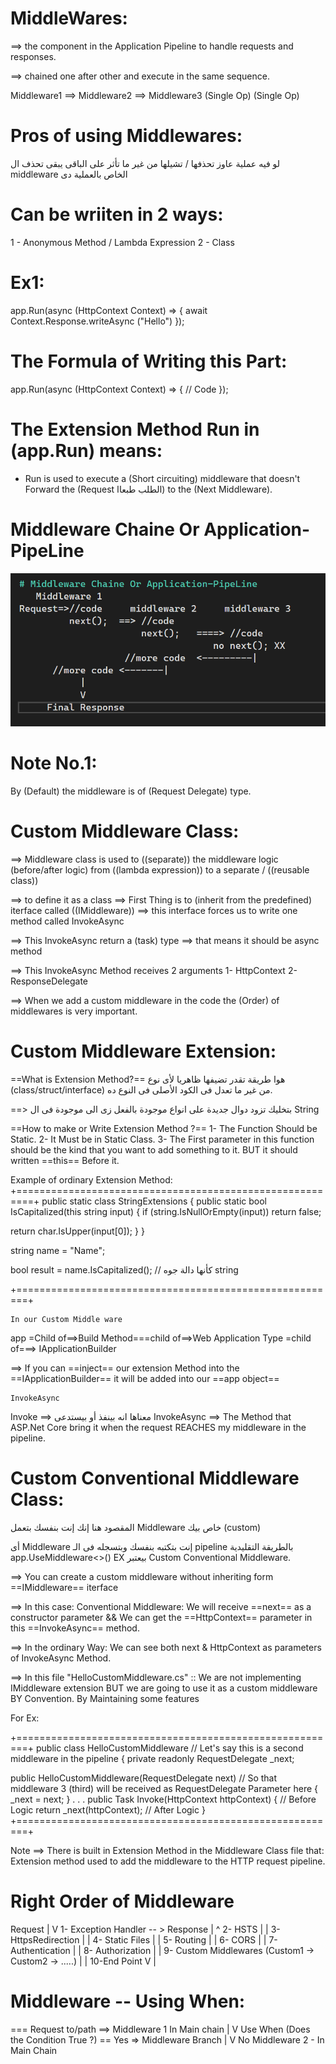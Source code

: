 ﻿# MiddleWares:
==> the component in the Application Pipeline to handle requests and 
responses.

==> chained one after other and execute in the same sequence.

  Middleware1 ==> Middleware2 ==> Middleware3
  (Single Op)     (Single Op)

# Pros of using Middlewares:
لو فيه عملية عاوز تحذفها / تشيلها من غير ما تأثر على الباقى يبقى تحذف ال 
middleware
الخاص بالعملية دى

# Can be wriiten in 2 ways:
1 - Anonymous Method / Lambda Expression
2 - Class

# Ex1:
app.Run(async (HttpContext Context) => {
	await Context.Response.writeAsync ("Hello")
});

# The Formula of Writing this Part:
app.Run(async (HttpContext Context) => {
	// Code
});

# The Extension Method Run in (app.Run) means:
 - Run is used to execute a (Short circuiting) middleware that doesn't 
   Forward the (Request الطلب طبعاا) to the (Next Middleware).

# Middleware Chaine Or Application-PipeLine
![Middleware Pipeline](Diagrams/MiddlewarePipeline.png)


# Note No.1:
By (Default) the middleware is of (Request Delegate) type.

# Custom Middleware Class:
==> Middleware class is used to ((separate)) the middleware logic (before/after logic)
from ((lambda expression)) to a separate / ((reusable class))

==> to define it as a class ==> First Thing is to (inherit from the predefined)
iterface called ((IMiddleware)) ==> this interface forces us to write one
method called InvokeAsync 

==> This InvokeAsync return a (task) type ==> that means it should be async method

==> This InvokeAsync Method receives 2 arguments 1- HttpContext
												 2- ResponseDelegate

==> When we add a custom middleware in the code the (Order) of 
middlewares is very important.

# Custom Middleware Extension:
==What is Extension Method?==
هوا طريقة تقدر تضيفها ظاهريا لأى نوع 
(class/struct/interface)
من غير ما تعدل فى الكود الأصلى فى النوع ده.

==> بتخليك تزود دوال جديدة على انواع موجودة بالفعل
زى الى موجودة فى ال 
String

==How to make or Write Extension Method ?==
1- The Function Should be Static.
2- It Must be in Static Class.
3- The First parameter in this function should be the kind that you want to add 
something to it. BUT it should written ==this== Before it.

Example of ordinary Extension Method:
+=========================================================+
public static class StringExtensions
{
    public static bool IsCapitalized(this string input)
    {
        if (string.IsNullOrEmpty(input))
            return false;

   return char.IsUpper(input[0]);
    }
}

string name = "Name";

bool result = name.IsCapitalized(); // كأنها دالة جوه string

+========================================================+

    In our Custom Middle ware      

app =Child of==>Build Method===child of==>Web Application Type =child of===> IApplicationBuilder

==> If you can ==inject== our extension Method into the ==IApplicationBuilder== it will be 
added into our ==app object== 

    InvokeAsync
Invoke ==> معناها انه بينفذ أو بيستدعى
InvokeAsync ==> The Method that ASP.Net Core bring it when the request REACHES my middleware in the pipeline.


# Custom Conventional Middleware Class:

المقصود هنا إنك إنت بنفسك بتعمل
Middleware
خاص بيك
(custom)

أى Middleware
إنت بتكتبه بنفسك وبتسجله فى
الـ pipeline بالطريقة التقليدية
app.UseMiddleware<>() EX
بيعتبر Custom Conventional Middleware.


==> You can create a custom middleware without inheriting form ==IMiddleware== iterface

==> In this case: Conventional Middleware:
We will receive ==next== as a constructor parameter
                     &&
We can get the ==HttpContext== parameter in this ==InvokeAsync== method.

==> In the ordinary Way:
We can see both next & HttpContext as parameters of InvokeAsync Method.

==> In this file "HelloCustomMiddleware.cs" :: We are not implementing IMiddleware
extension BUT we are going to use it as a custom middleware BY Convention.
By Maintaining some features

For Ex:

+========================================================+
 public class HelloCustomMiddleware  // Let's say this is a second middleware in the pipeline
 {
   private readonly RequestDelegate _next;

   public HelloCustomMiddleware(RequestDelegate next) 
   // So that middleware 3 (third) will be received as RequestDelegate Parameter here
 {
   _next = next;
 }
 .
 .
 .
  public Task Invoke(HttpContext httpContext)
  {
   // Before Logic
   return _next(httpContext);
   // After Logic
  }
+========================================================+

Note ==> There is built in Extension Method in the Middleware Class file that:
Extension method used to add the middleware to the HTTP request pipeline.

# Right Order of Middleware
Request 
   |
   V
1- Exception Handler  -- > Response                        |   ^
2- HSTS                                                    |   |
3- HttpsRedirection                                        |   |
4- Static Files                                            |   |
5- Routing                                                 |   |
6- CORS                                                    |   |
7- Authentication                                          |   |
8- Authorization                                           |   | 
9- Custom Middlewares (Custom1 -> Custom2 -> .....)        |   |
10-End Point                                               V   |


# Middleware -- Using When:

=== Request to/path ==> Middleware 1 In Main chain
                                    |
                                    V
                                 Use When
                         (Does the Condition True ?) == Yes => Middleware Branch
                                     |
                                     V
                                     No 
                        Middleware 2 - In Main Chain

